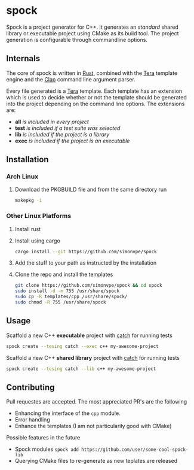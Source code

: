 spock
=========

Spock is a project generator for C++. It generates an *standard* shared library or executable project using CMake as its build tool. The project generation is configurable through commandline options.

Internals
---------

The core of spock is written in [Rust](https://github.com/rust-lang/rust), combined with the [Tera](https://github.com/Keats/tera) template engine and the [Clap](https://github.com/kbknapp/clap-rs) command line argument parser.

Every file generated is a [Tera](https://github.com/Keats/tera) template. Each template has an extension which is used to decide whether or not the template should be generated into the project depending on the command line options. The extensions are:

* **all** *is included in every project*
* **test** *is included if a test suite was selected*
* **lib** *is included if the project is a library*
* **exec** *is included if the project is an executable*

Installation
------------

### Arch Linux

1. Download the PKGBUILD file and from the same directory run
   ``` bash
   makepkg -i
   ```

### Other Linux Platforms

1. Install rust

2. Install using cargo
   ``` bash
   cargo install --git https://github.com/simonvpe/spock
   ```
   
3. Add the stuff to your path as instructed by the installation

4. Clone the repo and install the templates
   ``` bash
   git clone https://github.com/simonvpe/spock && cd spock
   sudo install -d -m 755 /usr/share/spock
   sudo cp -R templates/cpp /usr/share/spock/
   sudo chmod -R 755 /usr/share/spock
   ```
Usage
-----

Scaffold a new C++ **executable** project with [catch](https://github.com/philsquared/Catch) for running tests
``` bash
spock create --tesing catch --exec c++ my-awesome-project 
```
   
Scaffold a new C++ **shared library** project with [catch](https://github.com/philsquared/Catch) for running tests
``` bash
spock create --tesing catch --lib c++ my-awesome-project 
```  
   
Contributing
------------

Pull requestes are accepted. The most appreciated PR's are the following
- Enhancing the interface of the `cpp` module.
- Error handling
- Enhance the templates (I am not particularily good with CMake)

Possible features in the future
- Spock modules `spock add https://github.com/user/some-cool-spock-lib`
- Querying CMake files to re-generate as new teplates are released
